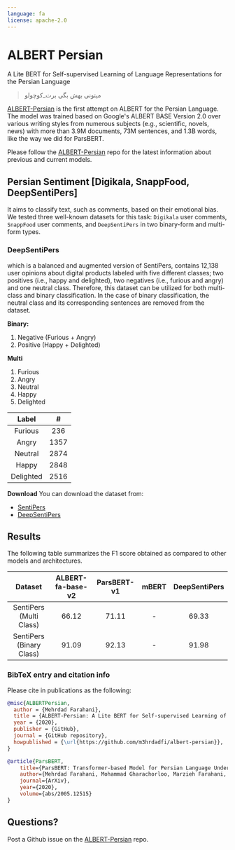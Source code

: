 ```yaml
---
language: fa
license: apache-2.0
---
```


# ALBERT Persian

A Lite BERT for Self-supervised Learning of Language Representations for the Persian Language

> میتونی بهش بگی برت_کوچولو

[ALBERT-Persian](https://github.com/m3hrdadfi/albert-persian) is the first attempt on ALBERT for the Persian Language. The model was trained based on Google's ALBERT BASE Version 2.0 over various writing styles from numerous subjects (e.g., scientific, novels, news) with more than 3.9M documents, 73M sentences, and 1.3B words, like the way we did for ParsBERT.

Please follow the [ALBERT-Persian](https://github.com/m3hrdadfi/albert-persian) repo for the latest information about previous and current models.

## Persian Sentiment [Digikala, SnappFood, DeepSentiPers]

It aims to classify text, such as comments, based on their emotional bias. We tested three well-known datasets for this task: `Digikala` user comments, `SnappFood` user comments, and `DeepSentiPers` in two binary-form and multi-form types.


### DeepSentiPers

which is a balanced and augmented version of SentiPers, contains 12,138 user opinions about digital products labeled with five different classes; two positives (i.e., happy and delighted), two negatives (i.e., furious and angry) and one neutral class. Therefore, this dataset can be utilized for both multi-class and binary classification. In the case of binary classification, the neutral class and its corresponding sentences are removed from the dataset.

**Binary:**
1. Negative (Furious + Angry)
2. Positive (Happy + Delighted)

**Multi**
1. Furious
2. Angry
3. Neutral
4. Happy
5. Delighted


|   Label   |   #  |
|:---------:|:----:|
|  Furious  |  236 |
|   Angry   | 1357 |
|  Neutral  | 2874 |
|   Happy   | 2848 |
| Delighted | 2516 |


**Download**
You can download the dataset from:

- [SentiPers](https://github.com/phosseini/sentipers)
- [DeepSentiPers](https://github.com/JoyeBright/DeepSentiPers)


## Results

The following table summarizes the F1 score obtained as compared to other models and architectures.

|          Dataset         | ALBERT-fa-base-v2 | ParsBERT-v1 | mBERT | DeepSentiPers |
|:------------------------:|:-----------------:|:-----------:|:-----:|:-------------:|
|  SentiPers (Multi Class) |       66.12       |    71.11    |   -   |     69.33     |
| SentiPers (Binary Class) |       91.09       |    92.13    |   -   |     91.98     |


### BibTeX entry and citation info

Please cite in publications as the following:

```bibtex
@misc{ALBERTPersian,
  author = {Mehrdad Farahani},
  title = {ALBERT-Persian: A Lite BERT for Self-supervised Learning of Language Representations for the Persian Language},
  year = {2020},
  publisher = {GitHub},
  journal = {GitHub repository},
  howpublished = {\url{https://github.com/m3hrdadfi/albert-persian}},
}

@article{ParsBERT,
    title={ParsBERT: Transformer-based Model for Persian Language Understanding},
    author={Mehrdad Farahani, Mohammad Gharachorloo, Marzieh Farahani, Mohammad Manthouri},
    journal={ArXiv},
    year={2020},
    volume={abs/2005.12515}
}
```

## Questions?
Post a Github issue on the [ALBERT-Persian](https://github.com/m3hrdadfi/albert-persian) repo.